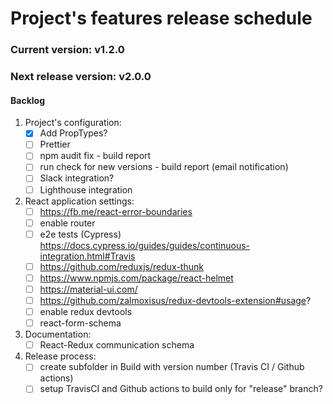 # Project's features release schedule

### Current version: v1.2.0

### Next release version: v2.0.0

#### Backlog

1. Project's configuration:
    - [x] Add PropTypes?
    - [ ] Prettier
    - [ ] npm audit fix - build report
    - [ ] run check for new versions - build report (email notification)
    - [ ] Slack integration?
    - [ ] Lighthouse integration

2. React application settings:
    - [ ] https://fb.me/react-error-boundaries
    - [ ] enable router
    - [ ] e2e tests (Cypress) https://docs.cypress.io/guides/guides/continuous-integration.html#Travis
    - [ ] https://github.com/reduxjs/redux-thunk
    - [ ] https://www.npmjs.com/package/react-helmet
    - [ ] https://material-ui.com/
    - [ ] https://github.com/zalmoxisus/redux-devtools-extension#usage?
    - [ ] enable redux devtools
    - [ ] react-form-schema

3. Documentation:
    - [ ] React-Redux communication schema

4. Release process:
    - [ ] create subfolder in Build with version number (Travis CI / Github actions)
    - [ ] setup TravisCI and Github actions to build only for "release" branch?